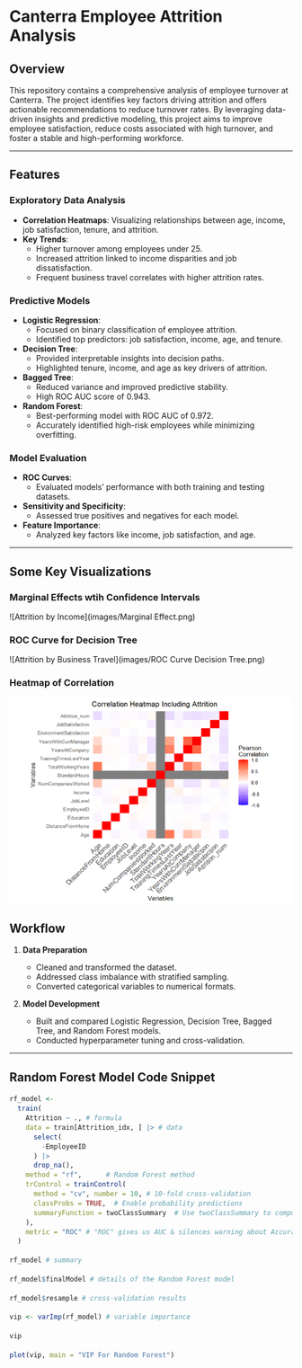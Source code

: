 # Canterra Employee Attrition Analysis

## Overview
This repository contains a comprehensive analysis of employee turnover at Canterra. The project identifies key factors driving attrition and offers actionable recommendations to reduce turnover rates. By leveraging data-driven insights and predictive modeling, this project aims to improve employee satisfaction, reduce costs associated with high turnover, and foster a stable and high-performing workforce.

---

## Features

### **Exploratory Data Analysis**
- **Correlation Heatmaps**: Visualizing relationships between age, income, job satisfaction, tenure, and attrition.
- **Key Trends**:
  - Higher turnover among employees under 25.
  - Increased attrition linked to income disparities and job dissatisfaction.
  - Frequent business travel correlates with higher attrition rates.

### **Predictive Models**
- **Logistic Regression**:
  - Focused on binary classification of employee attrition.
  - Identified top predictors: job satisfaction, income, age, and tenure.
- **Decision Tree**:
  - Provided interpretable insights into decision paths.
  - Highlighted tenure, income, and age as key drivers of attrition.
- **Bagged Tree**:
  - Reduced variance and improved predictive stability.
  - High ROC AUC score of 0.943.
- **Random Forest**:
  - Best-performing model with ROC AUC of 0.972.
  - Accurately identified high-risk employees while minimizing overfitting.

### **Model Evaluation**
- **ROC Curves**:
  - Evaluated models’ performance with both training and testing datasets.
- **Sensitivity and Specificity**:
  - Assessed true positives and negatives for each model.
- **Feature Importance**:
  - Analyzed key factors like income, job satisfaction, and age.

---

## Some Key Visualizations
### Marginal Effects wtih Confidence Intervals
![Attrition by Income](images/Marginal Effect.png)

### ROC Curve for Decision Tree
![Attrition by Business Travel](images/ROC Curve Decision Tree.png)

### Heatmap of Correlation
![ROC Curve](images/Heatmap.png)


## Workflow

1. **Data Preparation**
   - Cleaned and transformed the dataset.
   - Addressed class imbalance with stratified sampling.
   - Converted categorical variables to numerical formats.

2. **Model Development**
   - Built and compared Logistic Regression, Decision Tree, Bagged Tree, and Random Forest models.
   - Conducted hyperparameter tuning and cross-validation.

---

## Random Forest Model Code Snippet
```r
rf_model <- 
  train(
    Attrition ~ ., # formula
    data = train[Attrition_idx, ] |> # data
      select(
        -EmployeeID
      ) |>
      drop_na(),
    method = "rf",      # Random Forest method
    trControl = trainControl(
      method = "cv", number = 10, # 10-fold cross-validation
      classProbs = TRUE,  # Enable probability predictions
      summaryFunction = twoClassSummary  # Use twoClassSummary to compute AUC
    ),
    metric = "ROC" # "ROC" gives us AUC & silences warning about Accuracy
  )

rf_model # summary

rf_model$finalModel # details of the Random Forest model

rf_model$resample # cross-validation results

vip <- varImp(rf_model) # variable importance

vip

plot(vip, main = "VIP For Random Forest")
